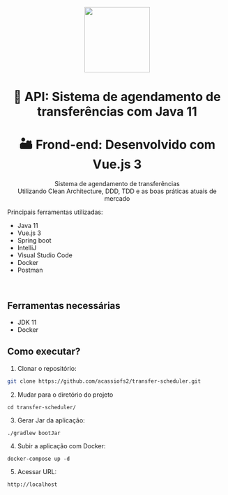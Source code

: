 <center>
  <p align="center">
    <img src="https://icon-library.com/images/java-icon-png/java-icon-png-15.jpg"  width="150" />
  </p>  
  <h1 align="center">🚀 API: Sistema de agendamento de transferências com Java 11</h1>
  <h1 align="center">🏜️ Frond-end: Desenvolvido com Vue.js 3</h1>
  <p align="center">
    Sistema de agendamento de transferências<br />
    Utilizando Clean Architecture, DDD, TDD e as boas práticas atuais de mercado
  </p>
   <p align="left">
    Principais ferramentas utilizadas:
   </p>
   <ul align="left">
      <li>Java 11</li>
      <li>Vue.js 3</li>
      <li>Spring boot</li>
      <li>IntelliJ</li>
      <li>Visual Studio Code</li>
      <li>Docker</li>
      <li>Postman</li>
   </ul>
</center>
<br />

## Ferramentas necessárias

- JDK 11
- Docker

## Como executar?

1. Clonar o repositório:
```sh
git clone https://github.com/acassiofs2/transfer-scheduler.git
```

2. Mudar para o diretório do projeto
```
cd transfer-scheduler/
```

3. Gerar Jar da aplicação:
```
./gradlew bootJar
```
4. Subir a aplicação com Docker:
```shell
docker-compose up -d
```

5. Acessar URL:
```
http://localhost
```
